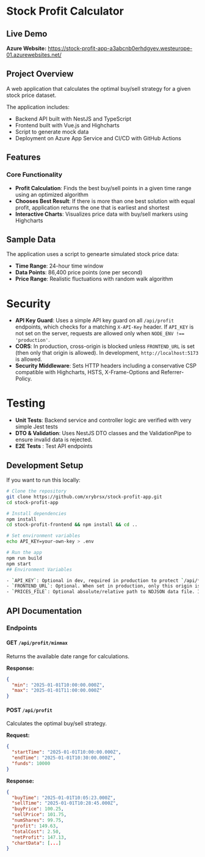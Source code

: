 # Stock Profit Calculator

## Live Demo
**Azure Website:** https://stock-profit-app-a3abcnb0erhdgyev.westeurope-01.azurewebsites.net/

## Project Overview

A web application that calculates the optimal buy/sell strategy for a given stock price dataset. 

The application includes:
- Backend API built with NestJS and TypeScript
- Frontend built with Vue.js and Highcharts
- Script to generate mock data 
- Deployment on Azure App Service and CI/CD with GitHub Actions

## Features

### Core Functionality
- **Profit Calculation**: Finds the best buy/sell points in a given time range using an optimized algorithm
- **Chooses Best Result**: If there is more than one best solution with equal profit, application returns the one that is earliest and shortest
- **Interactive Charts**: Visualizes price data with buy/sell markers using Highcharts

## Sample Data

The application uses a script to genearte simulated stock price data:
- **Time Range**: 24-hour time window
- **Data Points**: 86,400 price points (one per second)
- **Price Range**: Realistic fluctuations with random walk algorithm

# Security

- **API Key Guard**: Uses a simple API key guard on all `/api/profit` endpoints, which checks for a matching `X-API-Key` header. If `API_KEY` is not set on the server, requests are allowed only when `NODE_ENV !== 'production'`.
- **CORS**: In production, cross-origin is blocked unless `FRONTEND_URL` is set (then only that origin is allowed). In development, `http://localhost:5173` is allowed.
- **Security Middleware**: Sets HTTP headers including a conservative CSP compatible with Highcharts, HSTS, X-Frame-Options and Referrer-Policy.

# Testing

- **Unit Tests**: Backend service and controller logic are verified with very simple Jest tests
- **DTO & Validation**: Uses NestJS DTO classes and the ValidationPipe to ensure invalid data is rejected.
- **E2E Tests** : Test API endpoints

## Development Setup

If you want to run this locally:

```bash
# Clone the repository
git clone https://github.com/xrybrsx/stock-profit-app.git
cd stock-profit-app

# Install dependencies
npm install
cd stock-profit-frontend && npm install && cd ..

# Set environment variables
echo API_KEY=your-own-key > .env

# Run the app
npm run build
npm start
## Environment Variables

- `API_KEY`: Optional in dev, required in production to protect `/api/*` endpoints.
- `FRONTEND_URL`: Optional. When set in production, only this origin is allowed via CORS.
- `PRICES_FILE`: Optional absolute/relative path to NDJSON data file. If unset, the app looks under `dist/data/3mo-prices.ndjson` or `src/data/3mo-prices.ndjson`.

```

## API Documentation

### Endpoints

#### GET `/api/profit/minmax`
Returns the available date range for calculations.

**Response:**
```json
{
  "min": "2025-01-01T10:00:00.000Z",
  "max": "2025-01-01T11:00:00.000Z"
}
```

#### POST `/api/profit`
Calculates the optimal buy/sell strategy.

**Request:**
```json
{
  "startTime": "2025-01-01T10:00:00.000Z",
  "endTime": "2025-01-01T10:30:00.000Z",
  "funds": 10000
}
```

**Response:**
```json
{
  "buyTime": "2025-01-01T10:05:23.000Z",
  "sellTime": "2025-01-01T10:28:45.000Z",
  "buyPrice": 100.25,
  "sellPrice": 101.75,
  "numShares": 99.75,
  "profit": 149.63,
  "totalCost": 2.50,
  "netProfit": 147.13,
  "chartData": [...]
}
```
